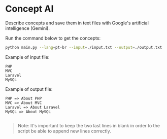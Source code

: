 # Concept AI

Describe concepts and save them in text files with Google's artificial intelligence
(Gemini).

Run the command below to get the concepts:
```bash
python main.py --lang=pt-br --input=./input.txt --output=./output.txt
```

Example of input file:

```
PHP
MVC
Laravel
MySQL
```

Example of output file:

```
PHP => About PHP
MVC => About MVC
Laravel => About Laravel
MySQL => About MySQL


```

>Note: It's important to keep the two last lines in blank in order to the script be able
to append new lines correctly.
